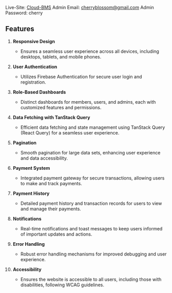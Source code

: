 Live-Site: [Cloud-BMS](https://could-mbs.web.app/)
Admin Email: cherryblossom@gmail.com
Admin Password: cherry

## Features

1. **Responsive Design**
   - Ensures a seamless user experience across all devices, including desktops, tablets, and mobile phones.

2. **User Authentication**
   - Utilizes Firebase Authentication for secure user login and registration.

3. **Role-Based Dashboards**
   - Distinct dashboards for members, users, and admins, each with customized features and permissions.

4. **Data Fetching with TanStack Query**
   - Efficient data fetching and state management using TanStack Query (React Query) for a seamless user experience.

5. **Pagination**
   - Smooth pagination for large data sets, enhancing user experience and data accessibility.

6. **Payment System**
   - Integrated payment gateway for secure transactions, allowing users to make and track payments.

7. **Payment History**
   - Detailed payment history and transaction records for users to view and manage their payments.

8. **Notifications**
   - Real-time notifications and toast messages to keep users informed of important updates and actions.

9. **Error Handling**
   - Robust error handling mechanisms for improved debugging and user experience.

10. **Accessibility**
    - Ensures the website is accessible to all users, including those with disabilities, following WCAG guidelines.
